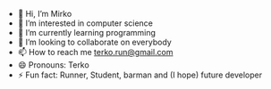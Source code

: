 - 👋 Hi, I’m Mirko
- 👀 I’m interested in computer science 
- 🌱 I’m currently learning programming
- 💞️ I’m looking to collaborate on everybody
- 📫 How to reach me terko.run@gmail.com
- 😄 Pronouns: Terko
- ⚡ Fun fact: Runner, Student, barman and (I hope) future developer

<!---
terko930/terko930 is a ✨ special ✨ repository because its `README.md` (this file) appears on your GitHub profile.
You can click the Preview link to take a look at your changes.
--->

